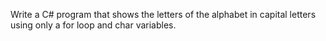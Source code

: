 Write a C# program that shows the letters of the alphabet in capital letters using only a for 
loop and char variables.